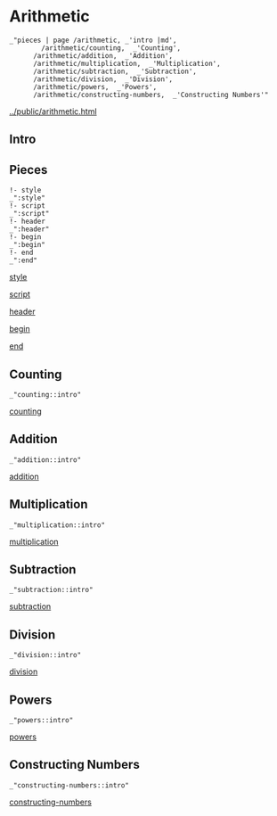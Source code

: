 # Arithmetic

    _"pieces | page /arithmetic, _'intro |md',
            /arithmetic/counting,  _'Counting',
          /arithmetic/addition,  _'Addition',
          /arithmetic/multiplication,  _'Multiplication',
          /arithmetic/subtraction,  _'Subtraction',
          /arithmetic/division,  _'Division',
          /arithmetic/powers,  _'Powers',
          /arithmetic/constructing-numbers,  _'Constructing Numbers'"

[../public/arithmetic.html](# "save:")


## Intro

## Pieces

    !- style
    _":style"
    !- script
    _":script"
    !- header
    _":header"
    !- begin
    _":begin"
    !- end
    _":end"

[style]() 

[script]()

[header]()

[begin]()

[end]()

## Counting

    _"counting::intro"


[counting](pages/arithmetic_counting.md "load:")

## Addition

    _"addition::intro"


[addition](pages/arithmetic_addition.md "load:")

## Multiplication

    _"multiplication::intro"


[multiplication](pages/arithmetic_multiplication.md "load:")

## Subtraction

    _"subtraction::intro"


[subtraction](pages/arithmetic_subtraction.md "load:")

## Division

    _"division::intro"


[division](pages/arithmetic_division.md "load:")

## Powers

    _"powers::intro"


[powers](pages/arithmetic_powers.md "load:")

## Constructing Numbers

    _"constructing-numbers::intro"


[constructing-numbers](pages/arithmetic_constructing-numbers.md "load:")